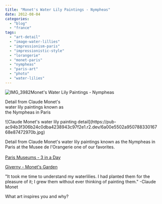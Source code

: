```yaml
---
title: "Monet's Water Lily Paintings - Nympheas"
date: 2012-08-04
categories: 
  - "blog"
  - "france"
tags: 
  - "art-detail"
  - "image-water-lillies"
  - "impressionism-paris"
  - "impressionistic-style"
  - "lorangerie"
  - "monet-paris"
  - "nympheas"
  - "paris-art"
  - "photo"
  - "water-lilies"
---
```


![IMG_3982](https://pub-ac94b3f306b24c0dba4238943c97f2e1.r2.dev/6a00e5502a95078833016768e87421970b.jpg)Monet's Water Lily Paintings - Nympheas  
  
Detail from Claude Monet's  
water lily paintings known as  
the Nympheas in Paris

<!--more--> ![Claude Monet's water lily painting detail](https://pub-ac94b3f306b24c0dba4238943c97f2e1.r2.dev/6a00e5502a95078833016768e87472970b.jpg)  
  
Detail from Claude Monet's water lily paintings known as the Nympheas in Paris at the Musee de l'Orangerie one of our favorites.  
[  
Paris Museums - 3 in a Day](https://pub-ac94b3f306b24c0dba4238943c97f2e1.r2.dev/2006/09/3-museums-in-a.html "Paris museums")  
  
[Giverny - Monet's Garden](https://pub-ac94b3f306b24c0dba4238943c97f2e1.r2.dev/2006/10/giverny-monets.html "Giverny - Monet's garden")  
  
"It took me time to understand my waterlilies. I had planted them for the pleasure of it; I grew them without ever thinking of painting them." -Claude Monet

What art inspires you and why?

